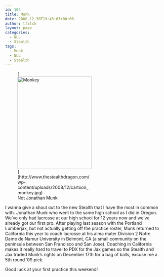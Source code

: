 ```yaml
---
id: 104
title: Munk
date: 2008-12-30T19:43:03+00:00
author: tfitch
layout: page
categories:
  - NLL
  - Stealth
tags:
  - Munk
  - NLL
  - Stealth
---
```

<figure id="attachment_105" aria-describedby="caption-attachment-105" style="width: 240px" class="wp-caption alignright">[<img class="size-medium wp-image-105" title="Not Jonathan Munk" src="http://www.thestealthdragon.com/wp-content/uploads/2008/12/cartoon_monkey-240x300.jpg" alt="Monkey" width="240" height="300" />](http://www.thestealthdragon.com/wp-content/uploads/2008/12/cartoon_monkey.jpg)<figcaption id="caption-attachment-105" class="wp-caption-text">Not Jonathan Munk</figcaption></figure> 

I wanna give a shout out to the new Stealth that I have the most in common with. Jonathan Munk who went to the same high school as I did in Oregon. We&#8217;ve only had lacrosse at our high school for 12 years now and we&#8217;ve already got our first pro. After playing last season with the Portland Lumberjax, but not actually getting off the practice roster, Munk returned to California this year to coach lacrosse at his alma mater Division 2 Notre Dame de Namur University in Belmont, CA (a small community on the peninsula between San Francisco and San Jose). Coaching in California makes it really hard to travel to PDX for the Jax games so the Stealth and Jax traded Munk&#8217;s rights on December 17th for a bag of balls, excuse me a 5th round &#8217;09 pick.

Good luck at your first practice this weekend!

